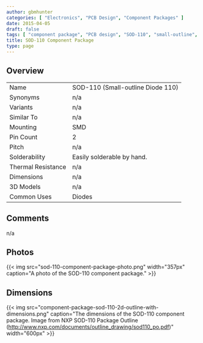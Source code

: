 ```yaml
---
author: gbmhunter
categories: [ "Electronics", "PCB Design", "Component Packages" ]
date: 2015-04-05
draft: false
tags: [ "component package", "PCB design", "SOD-110", "small-outline", "diode" ]
title: SOD-110 Component Package
type: page
---
```


## Overview

<table>
<tbody>
<tr >
<td >Name</td>
<td >SOD-110 (Small-outline Diode 110)</td>
</tr>
<tr >
<td >Synonyms</td>
<td >n/a</td>
</tr>
<tr >

<td >Variants
</td>

<td >n/a
</td>
</tr>
<tr >

<td >Similar To
</td>

<td >n/a
</td>
</tr>
<tr >

<td >Mounting
</td>

<td >SMD
</td>
</tr>
<tr >

<td >Pin Count
</td>

<td >2
</td>
</tr>
<tr >

<td >Pitch
</td>

<td >n/a
</td>
</tr>
<tr >

<td >Solderability
</td>

<td >Easily solderable by hand.
</td>
</tr>
<tr >

<td >Thermal Resistance
</td>

<td >n/a
</td>
</tr>
<tr >

<td >Dimensions
</td>

<td >n/a
</td>
</tr>
<tr >

<td >3D Models
</td>

<td >n/a
</td>
</tr>
<tr >

<td >Common Uses</td>
<td>Diodes</td>
</tr>
</tbody>
</table>

## Comments

n/a

## Photos

{{< img src="sod-110-component-package-photo.png" width="357px" caption="A photo of the SOD-110 component package."  >}}

## Dimensions

{{< img src="component-package-sod-110-2d-outline-with-dimensions.png" caption="The dimensions of the SOD-110 component package. Image from NXP SOD-110 Package Outline (http://www.nxp.com/documents/outline_drawing/sod110_po.pdf)"  width="600px" >}}